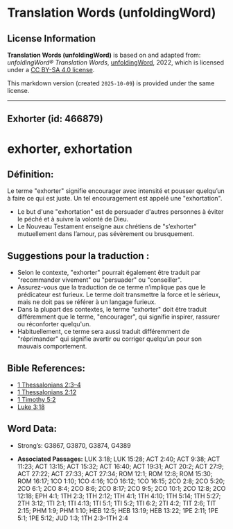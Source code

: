 # Translation Words (unfoldingWord)

## License Information

**Translation Words (unfoldingWord)** is based on and adapted from: _unfoldingWord® Translation Words_, [unfoldingWord](https://unfoldingword.org/utw), 2022, which is licensed under a [CC BY-SA 4.0 license](https://creativecommons.org/licenses/by-sa/4.0/legalcode.en).

This markdown version (created `2025-10-09`) is provided under the same license.



--------------------------------

## Exhorter (id: 466879)

exhorter, exhortation
=====================

Définition:
-----------

Le terme "exhorter" signifie encourager avec intensité et pousser quelqu’un à faire ce qui est juste. Un tel encouragement est appelé une "exhortation".

* Le but d'une "exhortation" est de persuader d'autres personnes à éviter le péché et à suivre la volonté de Dieu.
* Le Nouveau Testament enseigne aux chrétiens de "s’exhorter" mutuellement dans l’amour, pas sévèrement ou brusquement.

Suggestions pour la traduction :
--------------------------------

* Selon le contexte, "exhorter" pourrait également être traduit par "recommander vivement" ou "persuader" ou "conseiller".
* Assurez\-vous que la traduction de ce terme n’implique pas que le prédicateur est furieux. Le terme doit transmettre la force et le sérieux, mais ne doit pas se référer à un langage furieux.
* Dans la plupart des contextes, le terme "exhorter" doit être traduit différemment que le terme, "encourager", qui signifie inspirer, rassurer ou réconforter quelqu'un.
* Habituellement, ce terme sera aussi traduit différemment de "réprimander" qui signifie avertir ou corriger quelqu’un pour son mauvais comportement.

Bible References:
-----------------

* [1 Thessalonians 2:3–4](rc://en/tn/help/1th/02/03)
* [1 Thessalonians 2:12](rc://en/tn/help/1th/02/12)
* [1 Timothy 5:2](rc://en/tn/help/1ti/05/02)
* [Luke 3:18](rc://en/tn/help/luk/03/18)

Word Data:
----------

* Strong’s: G3867, G3870, G3874, G4389

* **Associated Passages:** LUK 3:18; LUK 15:28; ACT 2:40; ACT 9:38; ACT 11:23; ACT 13:15; ACT 15:32; ACT 16:40; ACT 19:31; ACT 20:2; ACT 27:9; ACT 27:22; ACT 27:33; ACT 27:34; ROM 12:1; ROM 12:8; ROM 15:30; ROM 16:17; 1CO 1:10; 1CO 4:16; 1CO 16:12; 1CO 16:15; 2CO 2:8; 2CO 5:20; 2CO 6:1; 2CO 8:4; 2CO 8:6; 2CO 8:17; 2CO 9:5; 2CO 10:1; 2CO 12:8; 2CO 12:18; EPH 4:1; 1TH 2:3; 1TH 2:12; 1TH 4:1; 1TH 4:10; 1TH 5:14; 1TH 5:27; 2TH 3:12; 1TI 2:1; 1TI 4:13; 1TI 5:1; 1TI 5:2; 1TI 6:2; 2TI 4:2; TIT 2:6; TIT 2:15; PHM 1:9; PHM 1:10; HEB 12:5; HEB 13:19; HEB 13:22; 1PE 2:11; 1PE 5:1; 1PE 5:12; JUD 1:3; 1TH 2:3–1TH 2:4

